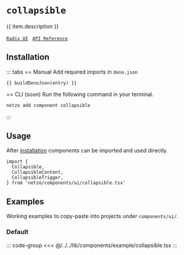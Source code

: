 <script setup>
import SectionDocsCards from '@theme/components/sections/SectionDocsCards.vue'
import en from '~/locales/en.js'
import { ui } from '~/../lib/components/registry.ts'
import { buildDenoJson } from '~/src/utils.ts'
const item = en.components.find(({ uid }) => uid === 'collapsible')
const entry = ui.find(i => item.uid === i.name)
</script>

<div class="mb-5 w-75px h-75px"  :class="item.icon" />

# `collapsible`

{{ item.description }}

[`Radix UI`](https://www.radix-ui.com/primitives/docs/components/collapsible)
&nbsp;
[`API Reference`](https://www.radix-ui.com/primitives/docs/components/collapsible#api-reference)

## Installation

::: tabs
== Manual
Add required imports in `deno.json`
```json-vue
{{ buildDenoJson(entry) }}
```
== CLI (soon)
Run the following command in your terminal.
```sh
netzo add component collapsible
```
:::

## Usage

After [installation](#installation) components can be imported and used directly.

```tsx
import {
  Collapsible,
  CollapsibleContent,
  CollapsibleTrigger,
} from 'netzo/components/ui/collapsible.tsx'
```

## Examples

Working examples to copy-paste into projects under `components/ui/`.

### Default

::: code-group
<<< @/../../lib/components/example/collapsible.tsx
:::

